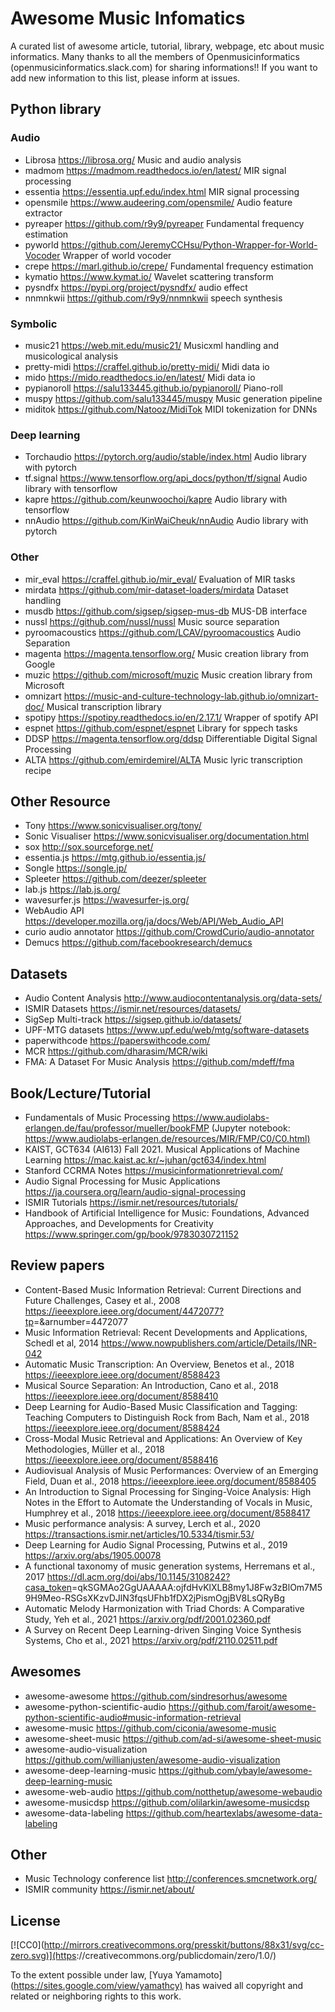# Awesome Music Infomatics

A curated list of awesome article, tutorial, library, webpage, etc about music informatics.
Many thanks to all the members of Openmusicinformatics (openmusicinformatics.slack.com) for sharing informations!!
If you want to add new information to this list, please inform at issues.

## Python library

### Audio

- Librosa <https://librosa.org/> Music and audio analysis
- madmom <https://madmom.readthedocs.io/en/latest/> MIR signal processing
- essentia <https://essentia.upf.edu/index.html> MIR signal processing
- opensmile <https://www.audeering.com/opensmile/> Audio feature extractor
- pyreaper <https://github.com/r9y9/pyreaper> Fundamental frequency estimation
- pyworld <https://github.com/JeremyCCHsu/Python-Wrapper-for-World-Vocoder> Wrapper of world vocoder
- crepe <https://marl.github.io/crepe/> Fundamental frequency estimation
- kymatio <https://www.kymat.io/> Wavelet scattering transform
- pysndfx <https://pypi.org/project/pysndfx/> audio effect
- nnmnkwii <https://github.com/r9y9/nnmnkwii> speech synthesis

### Symbolic

- music21 <https://web.mit.edu/music21/> Musicxml handling and musicological analysis
- pretty-midi <https://craffel.github.io/pretty-midi/> Midi data io
- mido <https://mido.readthedocs.io/en/latest/> Midi data io
- pypianoroll <https://salu133445.github.io/pypianoroll/> Piano-roll
- muspy <https://github.com/salu133445/muspy> Music generation pipeline
- miditok <https://github.com/Natooz/MidiTok> MIDI tokenization for DNNs

### Deep learning

- Torchaudio <https://pytorch.org/audio/stable/index.html> Audio library with pytorch
- tf.signal <https://www.tensorflow.org/api_docs/python/tf/signal> Audio library with tensorflow
- kapre <https://github.com/keunwoochoi/kapre> Audio library with tensorflow
- nnAudio <https://github.com/KinWaiCheuk/nnAudio> Audio library with pytorch

### Other

- mir_eval <https://craffel.github.io/mir_eval/> Evaluation of MIR tasks
- mirdata <https://github.com/mir-dataset-loaders/mirdata> Dataset handling
- musdb <https://github.com/sigsep/sigsep-mus-db> MUS-DB interface
- nussl <https://github.com/nussl/nussl> Music source separation
- pyroomacoustics <https://github.com/LCAV/pyroomacoustics> Audio Separation
- magenta <https://magenta.tensorflow.org/> Music creation library from Google
- muzic <https://github.com/microsoft/muzic> Music creation library from Microsoft
- omnizart <https://music-and-culture-technology-lab.github.io/omnizart-doc/> Musical transcription library
- spotipy <https://spotipy.readthedocs.io/en/2.17.1/> Wrapper of spotify API
- espnet <https://github.com/espnet/espnet> Library for sppech tasks
- DDSP <https://magenta.tensorflow.org/ddsp> Differentiable Digital Signal Processing
- ALTA <https://github.com/emirdemirel/ALTA> Music lyric transcription recipe

## Other Resource

- Tony <https://www.sonicvisualiser.org/tony/>
- Sonic Visualiser <https://www.sonicvisualiser.org/documentation.html>
- sox <http://sox.sourceforge.net/>
- essentia.js <https://mtg.github.io/essentia.js/>
- Songle <https://songle.jp/>
- Spleeter <https://github.com/deezer/spleeter>
- lab.js <https://lab.js.org/>
- wavesurfer.js <https://wavesurfer-js.org/>
- WebAudio API <https://developer.mozilla.org/ja/docs/Web/API/Web_Audio_API>
- curio audio annotator <https://github.com/CrowdCurio/audio-annotator>
- Demucs <https://github.com/facebookresearch/demucs>

## Datasets

- Audio Content Analysis <http://www.audiocontentanalysis.org/data-sets/>
- ISMIR Datasets <https://ismir.net/resources/datasets/>
- SigSep Multi-track <https://sigsep.github.io/datasets/>
- UPF-MTG datasets <https://www.upf.edu/web/mtg/software-datasets>
- paperwithcode <https://paperswithcode.com/>
- MCR <https://github.com/dharasim/MCR/wiki>
- FMA: A Dataset For Music Analysis <https://github.com/mdeff/fma>

## Book/Lecture/Tutorial

- Fundamentals of Music Processing <https://www.audiolabs-erlangen.de/fau/professor/mueller/bookFMP> (Jupyter notebook: <https://www.audiolabs-erlangen.de/resources/MIR/FMP/C0/C0.html)>
- KAIST, GCT634 (AI613) Fall 2021. Musical Applications of Machine Learning <https://mac.kaist.ac.kr/~juhan/gct634/index.html>
- Stanford CCRMA Notes <https://musicinformationretrieval.com/>
- Audio Signal Processing for Music Applications <https://ja.coursera.org/learn/audio-signal-processing>
- ISMIR Tutorials <https://ismir.net/resources/tutorials/>
- Handbook of Artificial Intelligence for Music: Foundations, Advanced Approaches, and Developments for Creativity <https://www.springer.com/gp/book/9783030721152>

## Review papers

- Content-Based Music Information Retrieval: Current Directions and Future Challenges, Casey et al., 2008 <https://ieeexplore.ieee.org/document/4472077?tp>=&arnumber=4472077
- Music Information Retrieval: Recent Developments and Applications, Schedl et al, 2014 <https://www.nowpublishers.com/article/Details/INR-042>
- Automatic Music Transcription: An Overview, Benetos et al., 2018 <https://ieeexplore.ieee.org/document/8588423>
- Musical Source Separation: An Introduction, Cano et al., 2018 <https://ieeexplore.ieee.org/document/8588410>
- Deep Learning for Audio-Based Music Classification and Tagging: Teaching Computers to Distinguish Rock from Bach, Nam et al., 2018 <https://ieeexplore.ieee.org/document/8588424>
- Cross-Modal Music Retrieval and Applications: An Overview of Key Methodologies, Müller et al., 2018 <https://ieeexplore.ieee.org/document/8588416>
- Audiovisual Analysis of Music Performances: Overview of an Emerging Field, Duan et al., 2018 <https://ieeexplore.ieee.org/document/8588405>
- An Introduction to Signal Processing for Singing-Voice Analysis: High Notes in the Effort to Automate the Understanding of Vocals in Music, Humphrey et al., 2018 <https://ieeexplore.ieee.org/document/8588417>
- Music performance analysis: A survey, Lerch et al., 2020 <https://transactions.ismir.net/articles/10.5334/tismir.53/>
- Deep Learning for Audio Signal Processing, Putwins et al., 2019 <https://arxiv.org/abs/1905.00078>
- A functional taxonomy of music generation systems, Herremans et al., 2017 <https://dl.acm.org/doi/abs/10.1145/3108242?casa_token>=qkSGMAo2GgUAAAAA:ojfdHvKlXLB8my1J8Fw3zBlOm7M59H9Meo-RSGsXKzvDJlN3fqsUFhb1fDX2jPismOgjBV8LsQRyBg
- Automatic Melody Harmonization with Triad Chords: A Comparative Study, Yeh et al., 2021 <https://arxiv.org/pdf/2001.02360.pdf>
- A Survey on Recent Deep Learning-driven Singing Voice Synthesis Systems, Cho et al., 2021 <https://arxiv.org/pdf/2110.02511.pdf>

## Awesomes

- awesome-awesome <https://github.com/sindresorhus/awesome>
- awesome-python-scientific-audio <https://github.com/faroit/awesome-python-scientific-audio#music-information-retrieval>
- awesome-music <https://github.com/ciconia/awesome-music>
- awesome-sheet-music <https://github.com/ad-si/awesome-sheet-music>
- awesome-audio-visualization <https://github.com/willianjusten/awesome-audio-visualization>
- awesome-deep-learning-music <https://github.com/ybayle/awesome-deep-learning-music>
- awesome-web-audio <https://github.com/notthetup/awesome-webaudio>
- awesome-musicdsp <https://github.com/olilarkin/awesome-musicdsp>
- awesome-data-labeling <https://github.com/heartexlabs/awesome-data-labeling>

## Other

- Music Technology conference list <http://conferences.smcnetwork.org/>
- ISMIR community <https://ismir.net/about/>

## License

[![CC0](<http://mirrors.creativecommons.org/presskit/buttons/88x31/svg/cc-zero.svg)](https>://creativecommons.org/publicdomain/zero/1.0/)

To the extent possible under law, [Yuya Yamamoto](<https://sites.google.com/view/yamathcy)> has waived all copyright and related or neighboring rights to this work.
